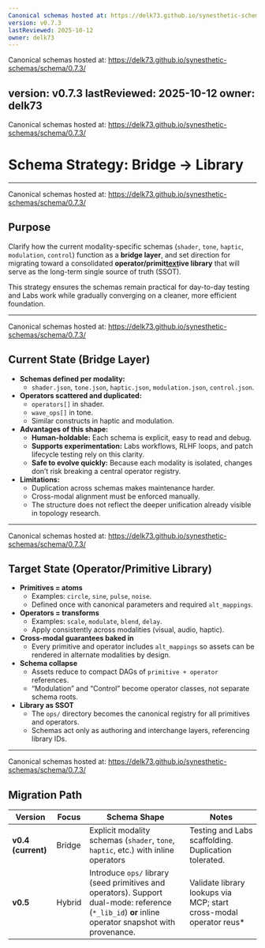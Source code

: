 ```yaml
---
Canonical schemas hosted at: https://delk73.github.io/synesthetic-schemas/schema/0.7.3/
version: v0.7.3
lastReviewed: 2025-10-12
owner: delk73
---
```

Canonical schemas hosted at: https://delk73.github.io/synesthetic-schemas/schema/0.7.3/

version: v0.7.3
lastReviewed: 2025-10-12
owner: delk73
---
Canonical schemas hosted at: https://delk73.github.io/synesthetic-schemas/schema/0.7.3/

# Schema Strategy: Bridge → Library

---
Canonical schemas hosted at: https://delk73.github.io/synesthetic-schemas/schema/0.7.3/

## Purpose

Clarify how the current modality-specific schemas (`shader`, `tone`, `haptic`, `modulation`, `control`) function as a **bridge layer**, and set direction for migrating toward a consolidated **operator/primit[text](.)ive library** that will serve as the long-term single source of truth (SSOT).

This strategy ensures the schemas remain practical for day-to-day testing and Labs work while gradually converging on a cleaner, more efficient foundation.

---
Canonical schemas hosted at: https://delk73.github.io/synesthetic-schemas/schema/0.7.3/

## Current State (Bridge Layer)

- **Schemas defined per modality:**
  - `shader.json`, `tone.json`, `haptic.json`, `modulation.json`, `control.json`.
- **Operators scattered and duplicated:**
  - `operators[]` in shader.
  - `wave_ops[]` in tone.
  - Similar constructs in haptic and modulation.
- **Advantages of this shape:**
  - **Human-holdable:** Each schema is explicit, easy to read and debug.
  - **Supports experimentation:** Labs workflows, RLHF loops, and patch lifecycle testing rely on this clarity.
  - **Safe to evolve quickly:** Because each modality is isolated, changes don’t risk breaking a central operator registry.
- **Limitations:**
  - Duplication across schemas makes maintenance harder.
  - Cross-modal alignment must be enforced manually.
  - The structure does not reflect the deeper unification already visible in topology research.

---
Canonical schemas hosted at: https://delk73.github.io/synesthetic-schemas/schema/0.7.3/

## Target State (Operator/Primitive Library)

- **Primitives = atoms**
  - Examples: `circle`, `sine`, `pulse`, `noise`.
  - Defined once with canonical parameters and required `alt_mappings`.
- **Operators = transforms**
  - Examples: `scale`, `modulate`, `blend`, `delay`.
  - Apply consistently across modalities (visual, audio, haptic).
- **Cross-modal guarantees baked in**
  - Every primitive and operator includes `alt_mappings` so assets can be rendered in alternate modalities by design.
- **Schema collapse**
  - Assets reduce to compact DAGs of `primitive + operator` references.
  - “Modulation” and “Control” become operator classes, not separate schema roots.
- **Library as SSOT**
  - The `ops/` directory becomes the canonical registry for all primitives and operators.
  - Schemas act only as authoring and interchange layers, referencing library IDs.

---
Canonical schemas hosted at: https://delk73.github.io/synesthetic-schemas/schema/0.7.3/

## Migration Path

| Version | Focus | Schema Shape | Notes |
|---------|-------|--------------|-------|
| **v0.4 (current)** | Bridge | Explicit modality schemas (`shader`, `tone`, `haptic`, etc.) with inline operators | Testing and Labs scaffolding. Duplication tolerated. |
| **v0.5** | Hybrid | Introduce `ops/` library (seed primitives and operators). Support dual-mode: reference (`*_lib_id`) **or** inline operator snapshot with provenance. | Validate library lookups via MCP; start cross-modal operator reus*
